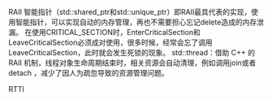 RAII
智能指针（std::shared_ptr和std::unique_ptr）即RAII最具代表的实现，使用智能指针，可以实现自动的内存管理，再也不需要担心忘记delete造成的内存泄漏。
在使用CRITICAL_SECTION时，EnterCriticalSection和LeaveCriticalSection必须成对使用，很多时候，经常会忘了调用LeaveCriticalSection，此时就会发生死锁的现象。
std::thread：借助 C++ 的 RAII 机制，线程对象生命周期结束时，相关资源会自动清理，例如调用join或者detach ，减少了因人为疏忽导致的资源管理问题。

RTTI
